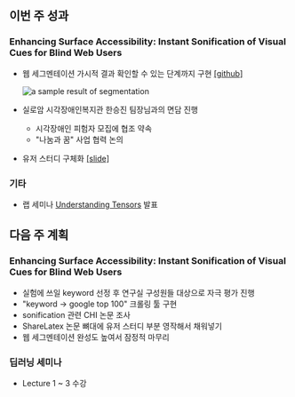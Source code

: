 ## 이번 주 성과

### Enhancing Surface Accessibility: Instant Sonification of Visual Cues for Blind Web Users

* 웹 세그멘테이션 가시적 결과 확인할 수 있는 단계까지 구현 [[github]](https://github.com/CHIroong/V2A)

  ![a sample result of segmentation](https://media.giphy.com/media/OkhB2rUZbDqivUhOFQ/giphy.gif)

* 실로암 시각장애인복지관 한승진 팀장님과의 면담 진행
  * 시각장애인 피험자 모집에 협조 약속
  * "나눔과 꿈" 사업 협력 논의
* 유저 스터디 구체화 [[slide]](https://docs.google.com/presentation/d/13pB3oWtWiSXpXJ0yE_-9ZzEAPc9TbB2G7ZUXsukzC98/edit?usp=sharing)

### 기타

* 랩 세미나 [Understanding Tensors](https://drive.google.com/file/d/1p6GL7aIlBv6a1aOeiJ1iR8P5cj0dTPmg/view?usp=sharing) 발표

## 다음 주 계획 

### Enhancing Surface Accessibility: Instant Sonification of Visual Cues for Blind Web Users

* 실험에 쓰일 keyword 선정 후 연구실 구성원들 대상으로 자극 평가 진행
* "keyword -> google top 100" 크롤링 툴 구현
* sonification 관련 CHI 논문 조사
* ShareLatex 논문 뼈대에 유저 스터디 부분 영작해서 채워넣기
* 웹 세그멘테이션 완성도 높여서 잠정적 마무리

### 딥러닝 세미나

* Lecture 1 ~ 3 수강
